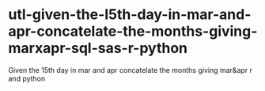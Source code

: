# utl-given-the-I5th-day-in-mar-and-apr-concatelate-the-months-giving-marxapr-sql-sas-r-python
Given the 15th day in mar and apr concatelate the months giving mar&amp;apr r and python
